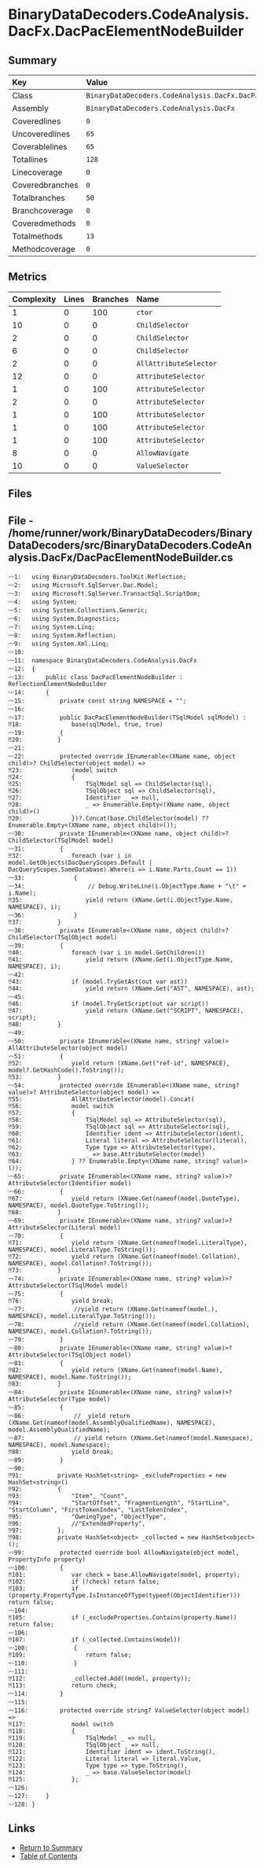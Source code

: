 ﻿# BinaryDataDecoders.CodeAnalysis.DacFx.DacPacElementNodeBuilder

## Summary

| Key             | Value                                                            |
| :-------------- | :--------------------------------------------------------------- |
| Class           | `BinaryDataDecoders.CodeAnalysis.DacFx.DacPacElementNodeBuilder` |
| Assembly        | `BinaryDataDecoders.CodeAnalysis.DacFx`                          |
| Coveredlines    | `0`                                                              |
| Uncoveredlines  | `65`                                                             |
| Coverablelines  | `65`                                                             |
| Totallines      | `128`                                                            |
| Linecoverage    | `0`                                                              |
| Coveredbranches | `0`                                                              |
| Totalbranches   | `50`                                                             |
| Branchcoverage  | `0`                                                              |
| Coveredmethods  | `0`                                                              |
| Totalmethods    | `13`                                                             |
| Methodcoverage  | `0`                                                              |

## Metrics

| Complexity | Lines | Branches | Name                   |
| :--------- | :---- | :------- | :--------------------- |
| 1          | 0     | 100      | `ctor`                 |
| 10         | 0     | 0        | `ChildSelector`        |
| 2          | 0     | 0        | `ChildSelector`        |
| 6          | 0     | 0        | `ChildSelector`        |
| 2          | 0     | 0        | `AllAttributeSelector` |
| 12         | 0     | 0        | `AttributeSelector`    |
| 1          | 0     | 100      | `AttributeSelector`    |
| 2          | 0     | 0        | `AttributeSelector`    |
| 1          | 0     | 100      | `AttributeSelector`    |
| 1          | 0     | 100      | `AttributeSelector`    |
| 1          | 0     | 100      | `AttributeSelector`    |
| 8          | 0     | 0        | `AllowNavigate`        |
| 10         | 0     | 0        | `ValueSelector`        |

## Files

## File - /home/runner/work/BinaryDataDecoders/BinaryDataDecoders/src/BinaryDataDecoders.CodeAnalysis.DacFx/DacPacElementNodeBuilder.cs

```CSharp
〰1:   using BinaryDataDecoders.ToolKit.Reflection;
〰2:   using Microsoft.SqlServer.Dac.Model;
〰3:   using Microsoft.SqlServer.TransactSql.ScriptDom;
〰4:   using System;
〰5:   using System.Collections.Generic;
〰6:   using System.Diagnostics;
〰7:   using System.Linq;
〰8:   using System.Reflection;
〰9:   using System.Xml.Linq;
〰10:  
〰11:  namespace BinaryDataDecoders.CodeAnalysis.DacFx
〰12:  {
〰13:      public class DacPacElementNodeBuilder : ReflectionElementNodeBuilder
〰14:      {
〰15:          private const string NAMESPACE = "";
〰16:  
〰17:          public DacPacElementNodeBuilder(TSqlModel sqlModel) :
‼18:              base(sqlModel, true, true)
〰19:          {
‼20:          }
〰21:  
〰22:          protected override IEnumerable<(XName name, object child)>? ChildSelector(object model) =>
‼23:              (model switch
‼24:              {
‼25:                  TSqlModel sql => ChildSelector(sql),
‼26:                  TSqlObject sql => ChildSelector(sql),
‼27:                  Identifier _ => null,
‼28:                  _ => Enumerable.Empty<(XName name, object child)>()
‼29:              })?.Concat(base.ChildSelector(model) ?? Enumerable.Empty<(XName name, object child)>());
〰30:          private IEnumerable<(XName name, object child)>? ChildSelector(TSqlModel model)
〰31:          {
‼32:              foreach (var i in model.GetObjects(DacQueryScopes.Default | DacQueryScopes.SameDatabase).Where(i => i.Name.Parts.Count == 1))
〰33:              {
〰34:                  // Debug.WriteLine(i.ObjectType.Name + "\t" + i.Name);
‼35:                  yield return (XName.Get(i.ObjectType.Name, NAMESPACE), i);
〰36:              }
‼37:          }
〰38:          private IEnumerable<(XName name, object child)>? ChildSelector(TSqlObject model)
〰39:          {
‼40:              foreach (var i in model.GetChildren())
‼41:                  yield return (XName.Get(i.ObjectType.Name, NAMESPACE), i);
〰42:  
‼43:              if (model.TryGetAst(out var ast))
‼44:                  yield return (XName.Get("AST", NAMESPACE), ast);
〰45:  
‼46:              if (model.TryGetScript(out var script))
‼47:                  yield return (XName.Get("SCRIPT", NAMESPACE), script);
‼48:          }
〰49:  
〰50:          private IEnumerable<(XName name, string? value)> AllAttributeSelector(object model)
〰51:          {
‼52:              yield return (XName.Get("ref-id", NAMESPACE), model?.GetHashCode().ToString());
‼53:          }
〰54:          protected override IEnumerable<(XName name, string? value)>? AttributeSelector(object model) =>
‼55:              AllAttributeSelector(model).Concat(
‼56:              model switch
‼57:              {
‼58:                  TSqlModel sql => AttributeSelector(sql),
‼59:                  TSqlObject sql => AttributeSelector(sql),
‼60:                  Identifier ident => AttributeSelector(ident),
‼61:                  Literal literal => AttributeSelector(literal),
‼62:                  Type type => AttributeSelector(type),
‼63:                  _ => base.AttributeSelector(model)
‼64:              } ?? Enumerable.Empty<(XName name, string? value)>());
〰65:          private IEnumerable<(XName name, string? value)>? AttributeSelector(Identifier model)
〰66:          {
‼67:              yield return (XName.Get(nameof(model.QuoteType), NAMESPACE), model.QuoteType.ToString());
‼68:          }
〰69:          private IEnumerable<(XName name, string? value)>? AttributeSelector(Literal model)
〰70:          {
‼71:              yield return (XName.Get(nameof(model.LiteralType), NAMESPACE), model.LiteralType.ToString());
‼72:              yield return (XName.Get(nameof(model.Collation), NAMESPACE), model.Collation?.ToString());
‼73:          }
〰74:          private IEnumerable<(XName name, string? value)>? AttributeSelector(TSqlModel model)
〰75:          {
‼76:              yield break;
〰77:              //yield return (XName.Get(nameof(model.), NAMESPACE), model.LiteralType.ToString());
〰78:              //yield return (XName.Get(nameof(model.Collation), NAMESPACE), model.Collation?.ToString());
〰79:          }
〰80:          private IEnumerable<(XName name, string? value)>? AttributeSelector(TSqlObject model)
〰81:          {
‼82:              yield return (XName.Get(nameof(model.Name), NAMESPACE), model.Name.ToString());
‼83:          }
〰84:          private IEnumerable<(XName name, string? value)>? AttributeSelector(Type model)
〰85:          {
〰86:              //  yield return (XName.Get(nameof(model.AssemblyQualifiedName), NAMESPACE), model.AssemblyQualifiedName);
〰87:              // yield return (XName.Get(nameof(model.Namespace), NAMESPACE), model.Namespace);
‼88:              yield break;
〰89:          }
〰90:  
‼91:          private HashSet<string> _excludeProperties = new HashSet<string>()
‼92:          {
‼93:              "Item", "Count",
‼94:              "StartOffset", "FragmentLength", "StartLine", "StartColumn", "FirstTokenIndex", "LastTokenIndex",
‼95:              "OwningType", "ObjectType",
‼96:              //"ExtendedProperty",
‼97:          };
‼98:          private HashSet<object> _collected = new HashSet<object>();
〰99:          protected override bool AllowNavigate(object model, PropertyInfo property)
〰100:         {
‼101:             var check = base.AllowNavigate(model, property);
‼102:             if (!check) return false;
‼103:             if (property.PropertyType.IsInstanceOfType(typeof(ObjectIdentifier))) return false;
〰104: 
‼105:             if (_excludeProperties.Contains(property.Name)) return false;
〰106: 
‼107:             if (_collected.Contains(model))
〰108:             {
‼109:                 return false;
〰110:             }
〰111: 
‼112:             _collected.Add((model, property));
‼113:             return check;
〰114:         }
〰115: 
〰116:         protected override string? ValueSelector(object model) =>
‼117:             model switch
‼118:             {
‼119:                 TSqlModel _ => null,
‼120:                 TSqlObject _ => null,
‼121:                 Identifier ident => ident.ToString(),
‼122:                 Literal literal => literal.Value,
‼123:                 Type type => type.ToString(),
‼124:                 _ => base.ValueSelector(model)
‼125:             };
〰126: 
〰127:     }
〰128: }
```

## Links

* [Return to Summary](Summary.md)
* [Table of Contents](../TOC.md)

